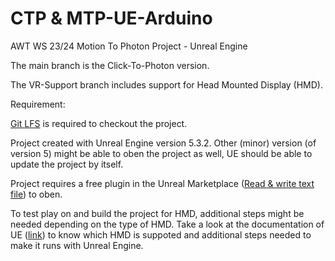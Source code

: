 # CTP & MTP-UE-Arduino

AWT WS 23/24 Motion To Photon Project - Unreal Engine

The main branch is the Click-To-Photon version.

The VR-Support branch includes support for Head Mounted Display (HMD).

Requirement:

[Git LFS](https://git-lfs.com/) is required to checkout the project.

Project created with Unreal Engine version 5.3.2. Other (minor) version (of version 5) might be able to oben the project as well, UE should be able to update the project by itself.

Project requires a free plugin in the Unreal Marketplace ([Read &amp; write text file](https://www.unrealengine.com/marketplace/en-US/product/read-write-text-file)) to oben.

To test play on and build the project for HMD, additional steps might be needed depending on the type of HMD. Take a look at the documentation of UE ([link](https://docs.unrealengine.com/5.3/en-US/supported-xr-devices-in-unreal-engine/)) to know which HMD is suppoted and additional steps needed to make it runs with Unreal Engine.
